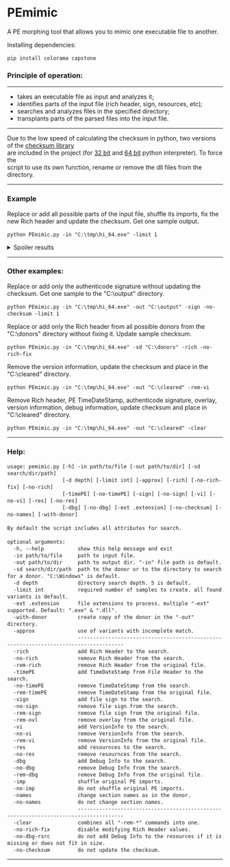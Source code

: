 # PEmimic
A PE morphing tool that allows you to mimic one executable file to another.
  
  
Installing dependencies:
```
pip install colorama capstone
```
  
  
### Principle of operation:
---

* takes an executable file as input and analyzes it;
* identifies parts of the input file (rich header, sign, resources, etc);
* searches and analyzes files in the specified directory;
* transplants parts of the parsed files into the input file.

---

Due to the low speed of calculating the checksum in python, two versions of the [checksum library](https://github.com/xoreaxecx/ChecksumDll)  
are included in the project (for [32 bit](https://github.com/xoreaxecx/PEmimic/blob/main/checksum32.dll) and [64 bit](https://github.com/xoreaxecx/PEmimic/blob/main/checksum64.dll) python interpreter). To force the  
script to use its own function, rename or remove the dll files from the directory.  

---

### Example  
Replace or add all possible parts of the input file, shuffle its imports, fix the new Rich header and update the checksum. Get one sample output.  
```
python PEmimic.py -in "C:\tmp\hi_64.exe" -limit 1
```  
<details>
  <summary>Spoiler results</summary>

  Total before:  
  ![sample before](https://github.com/xoreaxecx/PEmimic/blob/main/examples/pic_work_before.jpg)  
  
  Total after:  
  ![sample after](https://github.com/xoreaxecx/PEmimic/blob/main/examples/pic_work_after.jpg)  
  
  ---
  
  Rich before:  
  ![rich_before](https://github.com/xoreaxecx/PEmimic/blob/main/examples/pic_rich_before.jpg)  
  
  Rich after:  
  ![rich_after](https://github.com/xoreaxecx/PEmimic/blob/main/examples/pic_rich_after.jpg)  
  
  ---
  
  Sign before:  
  ![sign_before](https://github.com/xoreaxecx/PEmimic/blob/main/examples/pic_sign_before.jpg)  
  
  Sign after:  
  ![sign_after](https://github.com/xoreaxecx/PEmimic/blob/main/examples/pic_sign_after.jpg)  
  
  ---
  
  VersionInfo before:  
  ![vi_before](https://github.com/xoreaxecx/PEmimic/blob/main/examples/pic_vi_before.jpg)  
  
  VersionInfo after:  
  ![vi_after](https://github.com/xoreaxecx/PEmimic/blob/main/examples/pic_vi_after.jpg)  
  
  ---
  
  Resources before:  
  ![res_before](https://github.com/xoreaxecx/PEmimic/blob/main/examples/pic_res_before.jpg)  
  
  Resources after:  
  ![res_after](https://github.com/xoreaxecx/PEmimic/blob/main/examples/pic_res_after.jpg)  
  
  ---
  
  DebugInfo before:  
  ![dbg_before](https://github.com/xoreaxecx/PEmimic/blob/main/examples/pic_dbg_before.jpg)  
  
  DebugInfo after:  
  ![dbg_after](https://github.com/xoreaxecx/PEmimic/blob/main/examples/pic_dbg_after.jpg)  
  
  ---
  
  Imports before:  
  ![imp_before](https://github.com/xoreaxecx/PEmimic/blob/main/examples/pic_imp_before.jpg)  
  
  Imports after:  
  ![imp_after](https://github.com/xoreaxecx/PEmimic/blob/main/examples/pic_imp_after.jpg)  
  
</details>  

---

### Other examples:  
  
Replace or add only the authenticode signature without updating the checksum. Get one sample to the "C:\output" directory.  
```
python PEmimic.py -in "C:\tmp\hi_64.exe" -out "C:\output" -sign -no-checksum -limit 1  
```
Replace or add only the Rich header from all possible donors from the "C:\donors" directory without fixing it. Update sample checksum.  
```
python PEmimic.py -in "C:\tmp\hi_64.exe" -sd "C:\donors" -rich -no-rich-fix  
```
Remove the version information, update the checksum and place in the "C:\cleared" directory.  
```
python PEmimic.py -in "C:\tmp\hi_64.exe" -out "C:\cleared" -rem-vi  
```
Remove Rich header, PE TimeDateStamp, authenticode signature, overlay, version information, debug information, update checksum and place in "C:\cleared" directory.  
```
python PEmimic.py -in "C:\tmp\hi_64.exe" -out "C:\cleared" -clear  
```

---

### Help:
```
usage: pemimic.py [-h] -in path/to/file [-out path/to/dir] [-sd search/dir/path] 
                  [-d depth] [-limit int] [-approx] [-rich] [-no-rich-fix] [-no-rich] 
                  [-timePE] [-no-timePE] [-sign] [-no-sign] [-vi] [-no-vi] [-res] [-no-res] 
                  [-dbg] [-no-dbg] [-ext .extension] [-no-checksum] [-no-names] [-with-donor]

By default the script includes all attributes for search.

optional arguments:
  -h, --help           show this help message and exit
  -in path/to/file     path to input file.
  -out path/to/dir     path to output dir. "-in" file path is default.
  -sd search/dir/path  path to the donor or to the directory to search for a donor. "C:\Windows" is default.
  -d depth             directory search depth. 5 is default.
  -limit int           required number of samples to create. all found variants is default.
  -ext .extension      file extensions to process. multiple "-ext" supported. Default: ".exe" & ".dll".
  -with-donor          create copy of the donor in the "-out" directory.
  -approx              use of variants with incomplete match.
                       -------------------------------------------------------------------------------------
  -rich                add Rich Header to the search.
  -no-rich             remove Rich Header from the search.
  -rem-rich            remove Rich Header from the original file.
  -timePE              add TimeDateStamp from File Header to the search.
  -no-timePE           remove TimeDateStamp from the search.
  -rem-timePE          remove TimeDateStamp from the original file.
  -sign                add file sign to the search.
  -no-sign             remove file sign from the search.
  -rem-sign            remove file sign from the original file.
  -rem-ovl             remove overlay from the original file.
  -vi                  add VersionInfo to the search.
  -no-vi               remove VersionInfo from the search.
  -rem-vi              remove VersionInfo from the original file.
  -res                 add resournces to the search.
  -no-res              remove resournces from the search.
  -dbg                 add Debug Info to the search.
  -no-dbg              remove Debug Info from the search.
  -rem-dbg             remove Debug Info from the original file.
  -imp                 shuffle original PE imports.
  -no-imp              do not shuffle original PE imports.
  -names               change section names as in the donor.
  -no-names            do not change section names.
                       -------------------------------------------------------------------------------------
  -clear               combines all "-rem-*" commands into one.
  -no-rich-fix         disable modifying Rich Header values.
  -no-dbg-rsrc         do not add Debug Info to the resources if it is missing or does not fit in size.
  -no-checksum         do not update the checksum.
```

---
